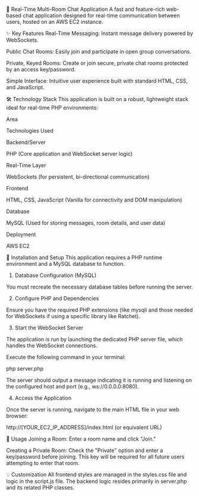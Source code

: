 💬 Real-Time Multi-Room Chat Application
A fast and feature-rich web-based chat application designed for real-time communication between users, hosted on an AWS EC2 instance.

✨ Key Features
Real-Time Messaging: Instant message delivery powered by WebSockets.

Public Chat Rooms: Easily join and participate in open group conversations.

Private, Keyed Rooms: Create or join secure, private chat rooms protected by an access key/password.

Simple Interface: Intuitive user experience built with standard HTML, CSS, and JavaScript.

🛠️ Technology Stack
This application is built on a robust, lightweight stack ideal for real-time PHP environments:

Area

Technologies Used

Backend/Server

PHP (Core application and WebSocket server logic)

Real-Time Layer

WebSockets (for persistent, bi-directional communication)

Frontend

HTML, CSS, JavaScript (Vanilla for connectivity and DOM manipulation)

Database

MySQL (Used for storing messages, room details, and user data)

Deployment

AWS EC2

🚀 Installation and Setup
This application requires a PHP runtime environment and a MySQL database to function.

1. Database Configuration (MySQL)

You must recreate the necessary database tables before running the server.


2. Configure PHP and Dependencies

Ensure you have the required PHP extensions (like mysqli and those needed for WebSockets if using a specific library like Ratchet).

3. Start the WebSocket Server

The application is run by launching the dedicated PHP server file, which handles the WebSocket connections.

Execute the following command in your terminal:

php server.php

The server should output a message indicating it is running and listening on the configured host and port (e.g., ws://0.0.0.0:8080).

4. Access the Application

Once the server is running, navigate to the main HTML file in your web browser:

http://[YOUR_EC2_IP_ADDRESS]/index.html (or equivalent URL)

📝 Usage
Joining a Room: Enter a room name and click "Join."

Creating a Private Room: Check the "Private" option and enter a key/password before joining. This key will be required for all future users attempting to enter that room.

💡 Customization
All frontend styles are managed in the styles.css file and logic in the script.js file. The backend logic resides primarily in server.php and its related PHP classes.
